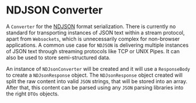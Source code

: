 NDJSON Converter
==============

A `Converter` for the [NDJSON][1] format serialization.
There is currently no standard for transporting instances of JSON text within a stream protocol,
apart from `Websockets`, which is unnecessarily complex for non-browser applications.
A common use case for `NDJSON` is delivering multiple instances of JSON text through streaming
protocols like TCP or UNIX Pipes. It can also be used to store semi-structured data.

An instance of `NDJsonConverter` will be created and it will use a `ResponseBody` to create
a `NDJsonResponse` object.
The `NDJsonResponse` object created will split the raw content into valid `JSON` strings, that
will be stored into an array. After that, this content can be parsed using any `JSON` parsing
libraries into the right `DTOs` objects.


 [1]: http://ndjson.org/
